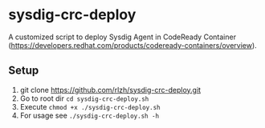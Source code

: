 # sysdig-crc-deploy
A customized script to deploy Sysdig Agent in CodeReady Container (https://developers.redhat.com/products/codeready-containers/overview).

## Setup
1. git clone https://github.com/rlzh/sysdig-crc-deploy.git
2. Go to root dir ```cd sysdig-crc-deploy.sh```
3. Execute ```chmod +x ./sysdig-crc-deploy.sh```
4. For usage see ```./sysdig-crc-deploy.sh -h```

